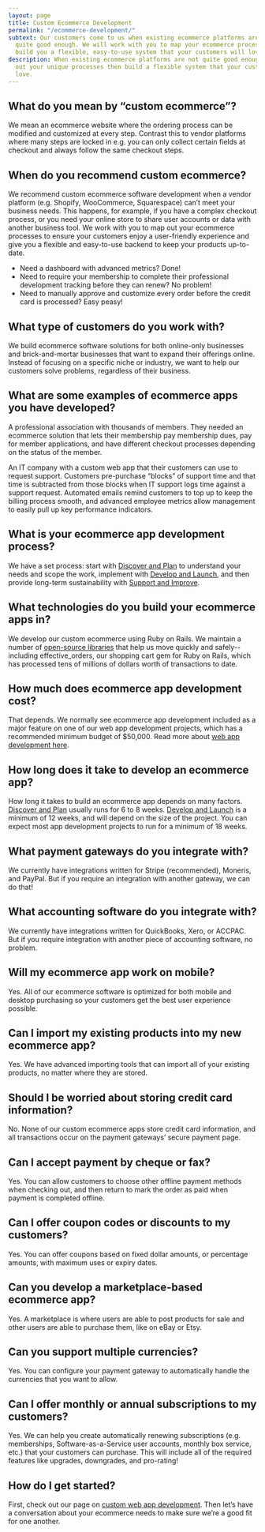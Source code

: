 ```yaml
---
layout: page
title: Custom Ecommerce Development
permalink: "/ecommerce-development/"
subtext: Our customers come to us when existing ecommerce platforms are not
  quite good enough. We will work with you to map your ecommerce process and then
  build you a flexible, easy-to-use system that your customers will love.
description: When existing ecommerce platforms are not quite good enough we map
  out your unique processes then build a flexible system that your customers will
  love.
---
```

## What do you mean by “custom ecommerce”?

We mean an ecommerce website where the ordering process can be modified and customized at every step. Contrast this to vendor platforms where many steps are locked in e.g. you can only collect certain fields at checkout and always follow the same checkout steps.

## When do you recommend custom ecommerce?

We recommend custom ecommerce software development when a vendor platform (e.g. Shopify, WooCommerce, Squarespace) can’t meet your business needs. This happens, for example, if you have a complex checkout process, or you need your online store to share user accounts or data with another business tool. We work with you to map out your ecommerce processes to ensure your customers enjoy a user-friendly experience and give you a flexible and easy-to-use backend to keep your products up-to-date.

* Need a dashboard with advanced metrics? Done!
* Need to require your membership to complete their professional development tracking before they can renew? No problem!
* Need to manually approve and customize every order before the credit card is processed? Easy peasy!

## What type of customers do you work with?

We build ecommerce software solutions for both online-only businesses and brick-and-mortar businesses that want to expand their offerings online. Instead of focusing on a specific niche or industry, we want to help our customers solve problems, regardless of their business.

## What are some examples of ecommerce apps you have developed?

A professional association with thousands of members. They needed an ecommerce solution that lets their membership pay membership dues, pay for member applications, and have different checkout processes depending on the status of the member.

An IT company with a custom web app that their customers can use to request support. Customers pre-purchase “blocks” of support time and that time is subtracted from those blocks when IT support logs time against a support request. Automated emails remind customers to top up to keep the billing process smooth, and advanced employee metrics allow management to easily pull up key performance indicators.

## What is your ecommerce app development process?

We have a set process: start with [Discover and Plan](https://www.codeandeffect.com/discover-and-plan) to understand your needs and scope the work, implement with [Develop and Launch](https://www.codeandeffect.com/develop-and-launch), and then provide long-term sustainability with [Support and Improve](https://www.codeandeffect.com/support-and-improve).

## What technologies do you build your ecommerce apps in?

We develop our custom ecommerce using Ruby on Rails. We maintain a number of [open-source libraries](https://www.codeandeffect.com/effective-gems) that help us move quickly and safely--including effective_orders, our shopping cart gem for Ruby on Rails, which has processed tens of millions of dollars worth of transactions to date.

## How much does ecommerce app development cost?

That depends. We normally see ecommerce app development included as a major feature on one of our web app development projects, which has a recommended minimum budget of $50,000. Read more about [web app development here](https://www.codeandeffect.com/web-app-development).

## How long does it take to develop an ecommerce app?

How long it takes to build an ecommerce app depends on many factors. [Discover and Plan](https://www.codeandeffect.com/discover-and-plan) usually runs for 6 to 8 weeks. [Develop and Launch](https://www.codeandeffect.com/develop-and-launch) is a minimum of 12 weeks, and will depend on the size of the project. You can expect most app development projects to run for a minimum of 18 weeks.

## What payment gateways do you integrate with?

We currently have integrations written for Stripe (recommended), Moneris, and PayPal. But if you require an integration with another gateway, we can do that!

## What accounting software do you integrate with?

We currently have integrations written for QuickBooks, Xero, or ACCPAC. But if you require integration with another piece of accounting software, no problem.

## Will my ecommerce app work on mobile?

Yes. All of our ecommerce software is optimized for both mobile and desktop purchasing so your customers get the best user experience possible.

## Can I import my existing products into my new ecommerce app?

Yes. We have advanced importing tools that can import all of your existing products, no matter where they are stored.

## Should I be worried about storing credit card information?

No. None of our custom ecommerce apps store credit card information, and all transactions occur on the payment gateways’ secure payment page.

## Can I accept payment by cheque or fax?

Yes. You can allow customers to choose other offline payment methods when checking out, and then return to mark the order as paid when payment is completed offline.

## Can I offer coupon codes or discounts to my customers?

Yes. You can offer coupons based on fixed dollar amounts, or percentage amounts, with maximum uses or expiry dates.

## Can you develop a marketplace-based ecommerce app?

Yes. A marketplace is where users are able to post products for sale and other users are able to purchase them, like on eBay or Etsy.

## Can you support multiple currencies?

Yes. You can configure your payment gateway to automatically handle the currencies that you want to allow.

## Can I offer monthly or annual subscriptions to my customers?

Yes. We can help you create automatically renewing subscriptions (e.g. memberships, Software-as-a-Service user accounts, monthly box service, etc.) that your customers can purchase. This will include all of the required features like upgrades, downgrades, and pro-rating!

## How do I get started?

First, check out our page on [custom web app development](https://www.codeandeffect.com/web-app-development). Then let’s have a conversation about your ecommerce needs to make sure we’re a good fit for one another.
